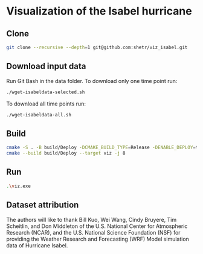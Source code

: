 
# Visualization of the Isabel hurricane

## Clone 

```bash
git clone --recursive --depth=1 git@github.com:shetr/viz_isabel.git
```

## Download input data

Run Git Bash in the data folder. To download only one time point run:

```bash
./wget-isabeldata-selected.sh
```

To download all time points run:

```bash
./wget-isabeldata-all.sh
```

## Build

```bash
cmake -S . -B build/Deploy -DCMAKE_BUILD_TYPE=Release -DENABLE_DEPLOY=true
cmake --build build/Deploy --target viz -j 8
```

## Run

```bash
.\viz.exe
```

## Dataset attribution

The authors will like to thank Bill Kuo, Wei Wang, Cindy Bruyere, Tim Scheitlin, and Don Middleton of the U.S. National Center for Atmospheric Research (NCAR), and the U.S. National Science Foundation (NSF) for providing the Weather Research and Forecasting (WRF) Model simulation data of Hurricane Isabel.